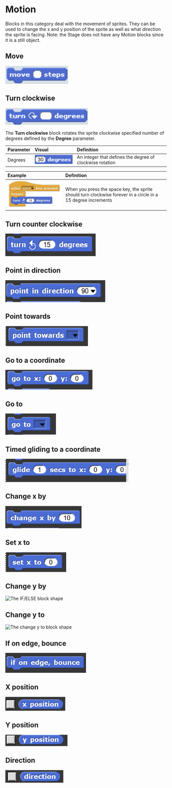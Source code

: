 # Motion


Blocks in this category deal with the movement of sprites. They can be used to change the x and y position of the sprite as well as what direction the sprite is facing. Note: the Stage does not have any Motion blocks since it is a still object. 

## Move
![The move block shape](./assets/block_move.png)

## Turn clockwise
![The turn clockwise block shape](./assets/block_turnclockwise.png)

The **Turn clockwise** block rotates the sprite clockwise specified number of degrees defined by the **Degree** parameter.

| Parameter | Visual | Definition |
|:- |:- |:- |
| Degrees | ![Alt text](./assets/block_turnclockwise_integer.png) | An integer that defines the degree of clockwise rotation |

| Example | Definition |
|:- |:- |
| ![Alt text](./assets/block_turnclockwise_example.png) | When you press the space key, the sprite should turn clockwise forever in a circle in a 15 degree increments|

## Turn counter clockwise
![The turn counter clockwise block shape](./assets/block_turncounterclockwise.png)

## Point in direction
![The point in direction block shape](./assets/block_pointindirection.png)

## Point towards
![The point towards block shape](./assets/block_pointtowards.png)

## Go to a coordinate
![The go to a coordinate block shape](./assets/block_gotoacoordinate.png)

## Go to
![The go to block shape](./assets/block_goto.png)

## Timed gliding to a coordinate
![The timed gliding to a coordinate block shape](./assets/block_timedglidingtoacoordinate.png)

## Change x by
![The Change x by block shape](./assets/block_changexby.png)

## Set x to
![The set x to block shape](./assets/block_setxto.png)

## Change y by
![The IF/ELSE block shape](./assets/block_changeyto.png)

## Change y to
![The change y to block shape](./assets/block_changeyto.png)

## If on edge, bounce
![The if on edge, bounce block shape](./assets/block_ifonedgebounce.png)

## X position
![The IF/ELSE block shape](./assets/block_xposition.png)

## Y position
![The y position block shape](./assets/block_yposition.png)

## Direction
![The direction block shape](./assets/block_direction.png)